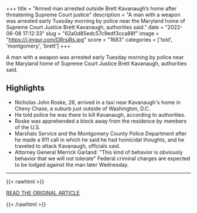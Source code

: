 +++
title = "Armed man arrested outside Brett Kavanaugh’s home after threatening Supreme Court justice"
description = "A man with a weapon was arrested early Tuesday morning by police near the Maryland home of Supreme Court Justice Brett Kavanaugh, authorities said."
date = "2022-06-08 17:12:33"
slug = "62a0d85edc57c9edf3cca88f"
image = "https://i.imgur.com/DRrsiRs.jpg"
score = "1683"
categories = ['told', 'montgomery', 'brett']
+++

A man with a weapon was arrested early Tuesday morning by police near the Maryland home of Supreme Court Justice Brett Kavanaugh, authorities said.

## Highlights

- Nicholas John Roske, 26, arrived in a taxi near Kavanaugh's home in Chevy Chase, a suburb just outside of Washington, D.C.
- He told police he was there to kill Kavanaugh, according to authorities.
- Roske was apprehended a block away from the residence by members of the U.S.
- Marshals Service and the Montgomery County Police Department after he made a 911 call in which he said he had homicidal thoughts, and he traveled to attack Kavanaugh, officials said.
- Attorney General Merrick Garland: "This kind of behavior is obviously behavior that we will not tolerate" Federal criminal charges are expected to be lodged against the man later Wednesday.

---

{{< rawhtml >}}
  <p class="article-category">
    <a target="_blank" href="https://www.cnbc.com/2022/06/08/armed-man-arrested-outside-brett-kavanaughs-home-after-threatening-supreme-court-justice.html?__source=androidappshare">READ THE ORIGINAL ARTICLE</a>
  </p>
{{< /rawhtml >}}
